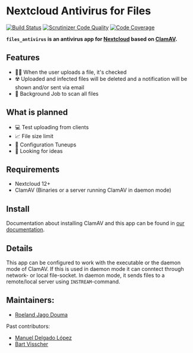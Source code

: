 # Nextcloud Antivirus for Files   
[![Build Status](https://travis-ci.org/nextcloud/files_antivirus.svg?branch=master)](https://travis-ci.org/nextcloud/files_antivirus/branches)
[![Scrutinizer Code Quality](https://scrutinizer-ci.com/g/nextcloud/files_antivirus/badges/quality-score.png?b=master)](https://scrutinizer-ci.com/g/nextcloud/files_antivirus/?branch=master)
[![Code Coverage](https://scrutinizer-ci.com/g/nextcloud/files_antivirus/badges/coverage.png?b=master)](https://scrutinizer-ci.com/g/nextcloud/files_antivirus/?branch=master)

**`files_antivirus` is an antivirus app for [Nextcloud](https://nextcloud.com/) based on [ClamAV](http://www.clamav.net).**

## Features

* 🕵️‍♂️ When the user uploads a file, it's checked
* ☢️ Uploaded and infected files will be deleted and a notification will be shown and/or sent via email 
* 🔎 Background Job to scan all files

## What is planned

* 💻 Test uploading from clients
* 📈 File size limit
* 🔧 Configuration Tuneups
* 🤔 Looking for ideas

## Requirements

* Nextcloud 12+
* ClamAV (Binaries or a server running ClamAV in daemon mode)

## Install

Documentation about installing ClamAV and this app can be found in [our documentation](https://docs.nextcloud.com/server/13/admin_manual/configuration_server/antivirus_configuration.html).

## Details

This app can be configured to work with the executable or the daemon mode of ClamAV. If this is used in daemon mode it can conntect through network- or local file-socket. In daemon mode, it sends files to a remote/local server using `INSTREAM`-command.

## Maintainers:

- [Roeland Jago Douma](https://github.com/rullzer)

Past contributors:

- [Manuel Delgado López](https://github.com/valarauco/)
- [Bart Visscher](https://github.com/bartv2/)
